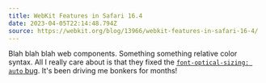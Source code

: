 ```yaml
---
title: WebKit Features in Safari 16.4
date: 2023-04-05T22:14:48.794Z
source: https://webkit.org/blog/13966/webkit-features-in-safari-16-4/
---
```

Blah blah blah web components. Something something relative color syntax. All I really care about is that they fixed the [`font-optical-sizing: auto` bug](https://clagnut.com/blog/2423/). It's been driving me bonkers for months!